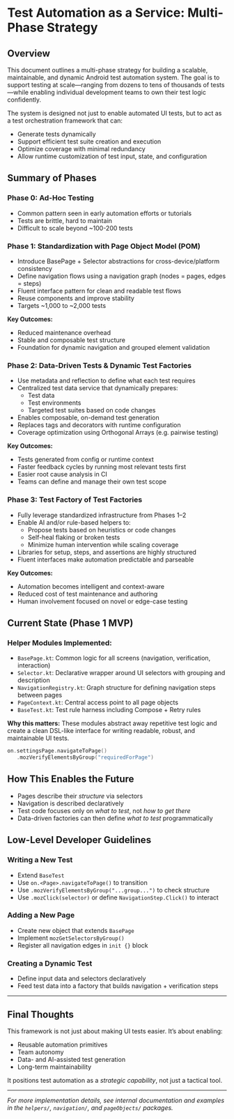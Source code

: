 # Test Automation as a Service: Multi-Phase Strategy

## Overview
This document outlines a multi-phase strategy for building a scalable, maintainable, and dynamic Android test automation system. The goal is to support testing at scale—ranging from dozens to tens of thousands of tests—while enabling individual development teams to own their test logic confidently.

The system is designed not just to enable automated UI tests, but to act as a test orchestration framework that can:
- Generate tests dynamically
- Support efficient test suite creation and execution
- Optimize coverage with minimal redundancy
- Allow runtime customization of test input, state, and configuration

## Summary of Phases

### **Phase 0: Ad-Hoc Testing**
- Common pattern seen in early automation efforts or tutorials
- Tests are brittle, hard to maintain
- Difficult to scale beyond ~100-200 tests

### **Phase 1: Standardization with Page Object Model (POM)**
- Introduce BasePage + Selector abstractions for cross-device/platform consistency
- Define navigation flows using a navigation graph (nodes = pages, edges = steps)
- Fluent interface pattern for clean and readable test flows
- Reuse components and improve stability
- Targets ~1,000 to ~2,000 tests

**Key Outcomes:**
- Reduced maintenance overhead
- Stable and composable test structure
- Foundation for dynamic navigation and grouped element validation

### **Phase 2: Data-Driven Tests & Dynamic Test Factories**
- Use metadata and reflection to define what each test requires
- Centralized test data service that dynamically prepares:
  - Test data
  - Test environments
  - Targeted test suites based on code changes
- Enables composable, on-demand test generation
- Replaces tags and decorators with runtime configuration
- Coverage optimization using Orthogonal Arrays (e.g. pairwise testing)

**Key Outcomes:**
- Tests generated from config or runtime context
- Faster feedback cycles by running most relevant tests first
- Easier root cause analysis in CI
- Teams can define and manage their own test scope

### **Phase 3: Test Factory of Test Factories**
- Fully leverage standardized infrastructure from Phases 1–2
- Enable AI and/or rule-based helpers to:
  - Propose tests based on heuristics or code changes
  - Self-heal flaking or broken tests
  - Minimize human intervention while scaling coverage
- Libraries for setup, steps, and assertions are highly structured
- Fluent interfaces make automation predictable and parseable

**Key Outcomes:**
- Automation becomes intelligent and context-aware
- Reduced cost of test maintenance and authoring
- Human involvement focused on novel or edge-case testing

## Current State (Phase 1 MVP)

### Helper Modules Implemented:
- `BasePage.kt`: Common logic for all screens (navigation, verification, interaction)
- `Selector.kt`: Declarative wrapper around UI selectors with grouping and description
- `NavigationRegistry.kt`: Graph structure for defining navigation steps between pages
- `PageContext.kt`: Central access point to all page objects
- `BaseTest.kt`: Test rule harness including Compose + Retry rules

**Why this matters:**
These modules abstract away repetitive test logic and create a clean DSL-like interface for writing readable, robust, and maintainable UI tests.

```kotlin
on.settingsPage.navigateToPage()
   .mozVerifyElementsByGroup("requiredForPage")
```

## How This Enables the Future
- Pages describe their *structure* via selectors
- Navigation is described declaratively
- Test code focuses only on *what to test*, not *how to get there*
- Data-driven factories can then define *what to test* programmatically

## Low-Level Developer Guidelines

### Writing a New Test
- Extend `BaseTest`
- Use `on.<Page>.navigateToPage()` to transition
- Use `.mozVerifyElementsByGroup("...group...")` to check structure
- Use `.mozClick(selector)` or define `NavigationStep.Click()` to interact

### Adding a New Page
- Create new object that extends `BasePage`
- Implement `mozGetSelectorsByGroup()`
- Register all navigation edges in `init {}` block

### Creating a Dynamic Test
- Define input data and selectors declaratively
- Feed test data into a factory that builds navigation + verification steps

---

## Final Thoughts
This framework is not just about making UI tests easier. It’s about enabling:
- Reusable automation primitives
- Team autonomy
- Data- and AI-assisted test generation
- Long-term maintainability

It positions test automation as a *strategic capability*, not just a tactical tool.

---

*For more implementation details, see internal documentation and examples in the `helpers/`, `navigation/`, and `pageObjects/` packages.*
